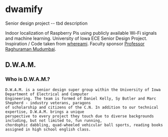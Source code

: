 # dwamify
Senior design project -- tbd description

Indoor localization of Raspberry Pis using publicly available Wi-Fi signals and machine learning. University of Iowa ECE Senior Design Project. Inspiration / Code taken from [whereami](https://github.com/kootenpv/whereami). Faculty sponsor [Professor Raghuraman Mudumbai](https://www.engineering.uiowa.edu/faculty-staff/raghuraman-mudumbai). 

## D.W.A.M.
### Who is D.W.A.M.?

```
D.W.A.M. is a senior design super group within the University of Iowa Department of Electrical and Computer 
Engineering. The team is formed of Daniel Kelly, Sy Butler and Marc Shepherd - industry veterans, paragons 
of scholarship and citizens of the C.N. In addition to our technical expertise, D.W.A.M. brings a unique 
perspective to every project they touch due to diverse backgrounds including, but not limited to, fun running, 
chordophic dabbling, quad-wheeled vehicular ball sports, reading books assigned in high school english class.
```
